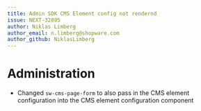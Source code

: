 ```yaml
---
title: Admin SDK CMS Element config not rendernd
issue: NEXT-32895
author: Niklas Limberg
author_email: n.limberg@shopware.com
author_github: NiklasLimberg
---
```

# Administration
* Changed `sw-cms-page-form` to also pass in the CMS element configuration into the CMS element configuration component